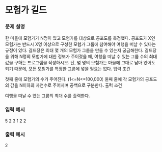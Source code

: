 # 모험가 길드

### 문제 설명
한 마을에 모험가가 N명이 있고 모험가를 대상으로 공포도를 측정했다. 공포도가 X인 모험가는 반드시 X명 이상으로 구성한 모험가 그룹에 참여해야 여행을 떠날 수 있다는 규정이 있다. 길드장은 최대 몇 개의 모험가 그룹을 만들 수 있는지 궁금해한다. 길드장을 위해 N명의 모험가에 대한 정보가 주어졌을 때, 여행을 떠날 수 있는 그룹 수의 최대값을 구하는 프로그램을 작성하시오. 단, 몇 명의 모험가는 마을에 그대로 남아 있어도 되기 때문에, 모든 모험가를 특정한 그룹에 넣을 필요는 없다. 입력 조건

첫째 줄에 모험가의 수가 주어진다. (1<=N<=100,000) 둘째 줄에 각 모험가의 공포도의 값을 N이하의 자연수로 주어지며 공백으로 구분한다. 출력 조건

여행을 떠날 수 있는 그룹의 최대 수를 출력한다.

### 입력 예시

5
2 3 1 2 2
### 출력 예시

2